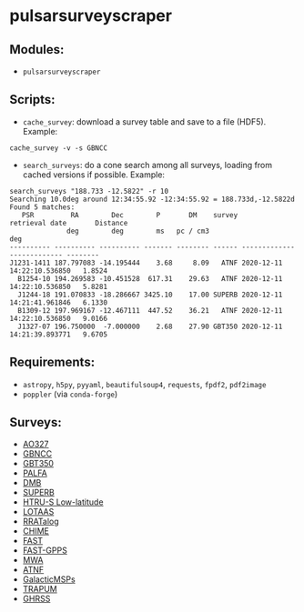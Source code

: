 # pulsarsurveyscraper

## Modules:
* `pulsarsurveyscraper`

## Scripts:
* `cache_survey`: download a survey table and save to a file (HDF5).  Example: 
```
cache_survey -v -s GBNCC
```
* `search_surveys`: do a cone search among all surveys, loading from cached versions if possible.  Example:
```
search_surveys "188.733 -12.5822" -r 10
Searching 10.0deg around 12:34:55.92 -12:34:55.92 = 188.733d,-12.5822d
Found 5 matches:
   PSR         RA        Dec        P       DM    survey       retrieval date       Distance
              deg        deg        ms   pc / cm3                                     deg   
---------- ---------- ---------- ------- -------- ------ -------------------------- --------
J1231-1411 187.797083 -14.195444    3.68     8.09   ATNF 2020-12-11 14:22:10.536850   1.8524
  B1254-10 194.269583 -10.451528  617.31    29.63   ATNF 2020-12-11 14:22:10.536850   5.8281
  J1244-18 191.070833 -18.286667 3425.10    17.00 SUPERB 2020-12-11 14:21:41.961846   6.1330
  B1309-12 197.969167 -12.467111  447.52    36.21   ATNF 2020-12-11 14:22:10.536850   9.0166
  J1327-07 196.750000  -7.000000    2.68    27.90 GBT350 2020-12-11 14:21:39.893771   9.6705
```

## Requirements:
* `astropy`, `h5py`, `pyyaml`, `beautifulsoup4`, `requests`, `fpdf2`, `pdf2image`
* `poppler` (via `conda-forge`)


## Surveys:
* [AO327](http://www.naic.edu/~deneva/drift-search/index.html)
* [GBNCC](http://astro.phys.wvu.edu/GBNCC/)
* [GBT350](http://astro.phys.wvu.edu/GBTdrift350/)
* [PALFA](http://www2.naic.edu/~palfa/newpulsars/index.html)
* [DMB](http://astro.phys.wvu.edu/dmb)
* [SUPERB](https://sites.google.com/site/publicsuperb/discoveries)
* [HTRU-S Low-latitude](https://sites.google.com/site/htrusouthdeep/home/discoveries)
* [LOTAAS](http://old.astron.nl/lotaas/index.php?sort=1)
* [RRATalog](http://astro.phys.wvu.edu/rratalog)
* [CHIME](http://catalog.chime-frb.ca/galactic)
* [FAST](http://crafts.bao.ac.cn/pulsar/)
* [FAST-GPPS](http://zmtt.bao.ac.cn/GPPS)
* [MWA](https://wiki.mwatelescope.org/display/MP/SMART+survey+candidates)
* [ATNF](http://www.atnf.csiro.au/research/pulsar/psrcat/)
* [GalacticMSPs](http://astro.phys.wvu.edu/GalacticMSPs/GalacticMSPs.txt)
* [TRAPUM](http://www.trapum.org/discoveries.html)
* [GHRSS](http://www.ncra.tifr.res.in/~bhaswati/GHRSS.html)
